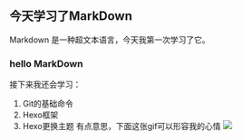 ## 今天学习了MarkDown
Markdown 是一种超文本语言，今天我第一次学习了它。
### hello MarkDown
接下来我还会学习：
1. Git的基础命令
1. Hexo框架
1. Hexo更换主题
有点意思，下面这张gif可以形容我的心情
![](https://qgt-style.oss-cn-hangzhou.aliyuncs.com/newcoursep4/g1/g1-2-2/tenor.gif)

